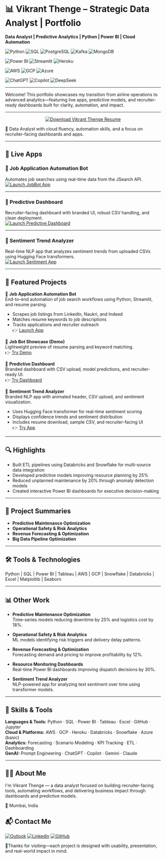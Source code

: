 # 📊 Vikrant Thenge – Strategic Data Analyst | Portfolio

**Data Analyst | Predictive Analytics | Python | Power BI | Cloud Automation**

![Python](https://img.shields.io/badge/Python-Used-blue?style=flat-square&logo=python&logoColor=white)
![SQL](https://img.shields.io/badge/SQL-Used-lightblue?style=flat-square&logo=mysql&logoColor=white)
![PostgreSQL](https://img.shields.io/badge/PostgreSQL-Used-blue?style=flat-square&logo=postgresql&logoColor=white)
![Kafka](https://img.shields.io/badge/Kafka-Used-black?style=flat-square&logo=apachekafka&logoColor=white)
![MongoDB](https://img.shields.io/badge/MongoDB-Used-green?style=flat-square&logo=mongodb&logoColor=white)

![Power BI](https://img.shields.io/badge/Power%20BI-Used-yellow?style=flat-square&logo=powerbi&logoColor=white)
![Streamlit](https://img.shields.io/badge/Streamlit-Used-red?style=flat-square&logo=streamlit&logoColor=white)
![Heroku](https://img.shields.io/badge/Heroku-Used-purple?style=flat-square&logo=heroku&logoColor=white)

![AWS](https://img.shields.io/badge/AWS-Used-orange?style=flat-square&logo=amazonaws&logoColor=white)
![GCP](https://img.shields.io/badge/GCP-Used-blue?style=flat-square&logo=googlecloud&logoColor=white)
![Azure](https://img.shields.io/badge/Azure-Used-lightgrey?style=flat-square&logo=microsoftazure&logoColor=white)

![ChatGPT](https://img.shields.io/badge/ChatGPT-Used-4B8BBE?style=flat-square&logo=openai&logoColor=white)
![Copilot](https://img.shields.io/badge/Copilot-Used-0078D4?style=flat-square&logo=microsoft&logoColor=white)
![DeepSeek](https://img.shields.io/badge/DeepSeek-Used-8A2BE2?style=flat-square&logo=codeforces&logoColor=white)

---

Welcome! This portfolio showcases my transition from airline operations to advanced analytics—featuring live apps, predictive models, and recruiter-ready dashboards built for clarity, automation, and impact.

---

<p align="center">
  <a href="https://github.com/Vikrantthenge/vikrant-data-analytics-portfolio/raw/main/Vikrant_Thenge_Data%20Analyst_Resume..pdf" download title="Download Vikrant Thenge Resume">
    <img src="https://img.shields.io/badge/Download_Resume-PDF-blue?style=for-the-badge&logo=adobeacrobatreader&logoColor=white" alt="Download Vikrant Thenge Resume">
  </a>
</p>

🎯 Data Analyst with cloud fluency, automation skills, and a focus on recruiter-facing dashboards and apps.

---

## 📱 Live Apps

### 🔹 Job Application Automation Bot  
Automates job searches using real-time data from the JSearch API.  
[![Launch JobBot App](https://img.shields.io/badge/Launch-App-blue?style=for-the-badge&logo=streamlit)](https://job-bot-showcase-8dykqf8ngrqtzh5en7txnk.streamlit.app/)

---

### 🔹 Predictive Dashboard  
Recruiter-facing dashboard with branded UI, robust CSV handling, and clean deployment.  
[![Launch Predictive Dashboard](https://img.shields.io/badge/Launch-Dashboard-darkred?style=for-the-badge&logo=streamlit&logoColor=white)](https://predictivedashboard-vikrantthenge.streamlit.app/)

---

### 🔹 Sentiment Trend Analyzer  
Real-time NLP app that analyzes sentiment trends from uploaded CSVs using Hugging Face transformers.  
[![Launch Sentiment App](https://img.shields.io/badge/Launch-App-purple?style=for-the-badge&logo=streamlit)](https://sentiment-analyzer-vikrant.streamlit.app/)

---

## 🚀 Featured Projects

🔹 **Job Application Automation Bot**  
End-to-end automation of job search workflows using Python, Streamlit, and resume parsing.  
- Scrapes job listings from LinkedIn, Naukri, and Indeed  
- Matches resume keywords to job descriptions  
- Tracks applications and recruiter outreach  
👉 [Launch App](https://job-bot-showcase-8dykqf8ngrqtzh5en7txnk.streamlit.app/)

🔹 **Job Bot Showcase (Demo)**  
Lightweight preview of resume parsing and keyword matching.  
👉 [Try Demo](https://job-bot-showcase-8dykqf8ngrqtzh5en7txnk.streamlit.app/)

🔹 **Predictive Dashboard**  
Branded dashboard with CSV upload, model predictions, and recruiter-ready UI.  
👉 [Try Dashboard](https://predictivedashboard-vikrantthenge.streamlit.app/)

🔹 **Sentiment Trend Analyzer**  
Branded NLP app with animated header, CSV upload, and sentiment visualization.  
- Uses Hugging Face transformer for real-time sentiment scoring  
- Displays confidence trends and sentiment distribution  
- Includes resume download, sample CSV, and recruiter-facing UI  
👉 [Try App](https://sentiment-analyzer-vikrant.streamlit.app/)

---

## 🔍 Highlights

- Built ETL pipelines using Databricks and Snowflake for multi-source data integration  
- Developed predictive models improving resource planning by 25%  
- Reduced unplanned maintenance by 20% through anomaly detection models  
- Created interactive Power BI dashboards for executive decision-making  

---

## 📁 Project Summaries

- **Predictive Maintenance Optimization**  
- **Operational Safety & Risk Analytics**  
- **Revenue Forecasting & Optimization**  
- **Big Data Pipeline Optimization**

---

## 🛠 Tools & Technologies  
Python | SQL | Power BI | Tableau | AWS | GCP | Snowflake | Databricks | Excel | Matplotlib | Seaborn

---

## 📊 Other Work

- **Predictive Maintenance Optimization**  
  Time-series models reducing downtime by 25% and logistics cost by 18%.

- **Operational Safety & Risk Analytics**  
  ML models identifying risk triggers and delivery delay patterns.

- **Revenue Forecasting & Optimization**  
  Forecasting demand and pricing to improve profitability by 12%.

- **Resource Monitoring Dashboards**  
  Real-time Power BI dashboards improving dispatch decisions by 30%.

- **Sentiment Trend Analyzer**  
  NLP-powered app for analyzing text sentiment over time using transformer models.

---

## 🧠 Skills & Tools

**Languages & Tools:** Python · SQL · Power BI · Tableau · Excel · GitHub · Jupyter  
**Cloud & Platforms:** AWS · GCP · Heroku · Databricks · Snowflake · Azure (basic)  
**Analytics:** Forecasting · Scenario Modeling · KPI Tracking · ETL · Dashboarding  
**GenAI:** Prompt Engineering · ChatGPT · Copilot · Gemini · Claude

---

## 🙋‍♂️ About Me

I'm Vikrant Thenge — a data analyst focused on building recruiter-facing tools, automating workflows, and delivering business impact through dashboards and predictive models.

📍 Mumbai, India

## 📬 Contact Me

[![Outlook](https://img.shields.io/badge/Email-vikrantthenge@outlook.com-blue?style=flat-square&logo=microsoftoutlook&logoColor=white)](mailto:vikrantthenge@outlook.com)
[![LinkedIn](https://img.shields.io/badge/LinkedIn-Connect-blue?style=flat-square&logo=linkedin&logoColor=white)](https://www.linkedin.com/in/vthenge)
[![GitHub](https://img.shields.io/badge/GitHub-Portfolio-black?style=flat-square&logo=github&logoColor=white)](https://github.com/vikrantthenge)

📌Thanks for visiting—each project is designed with usability, presentation, and real-world impact in mind.
